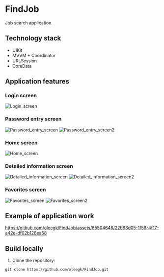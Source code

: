 # FindJob

Job search application.

## Technology stack
* UIKit
* MVVM + Coordinator
* URLSession
* CoreData 

## Application features

### Login screen
![Login_screen](https://github.com/oleegk/FindJob/assets/65504646/095ed0b8-b3bd-4e61-9b19-c610dabb76bd)

### Password entry screen
![Password_entry_screen](https://github.com/oleegk/FindJob/assets/65504646/42cae040-4b99-4853-9da5-0833d3a010cd)
![Password_entry_screen2](https://github.com/oleegk/FindJob/assets/65504646/640a5186-178d-40f8-bd9e-a68509ba147c)

### Home screen
![Home_screen](https://github.com/oleegk/FindJob/assets/65504646/428bc5ea-d9e1-4eb8-a272-c89742bb73ce)

### Detailed information screen
![Detailed_information_screen](https://github.com/oleegk/FindJob/assets/65504646/8f27418e-b4f5-4384-be89-86299be5f302)
![Detailed_information_screen2](https://github.com/oleegk/FindJob/assets/65504646/d97d04be-ad1c-4867-9597-7d838073bf80)

### Favorites screen
![Favorites_screen](https://github.com/oleegk/FindJob/assets/65504646/97f6cf84-3946-4f0b-92ca-32cce31e063c)
![Favorites_screen2](https://github.com/oleegk/FindJob/assets/65504646/390d4910-9174-44c2-acad-58513e7786d8)

## Example of application work


https://github.com/oleegk/FindJob/assets/65504646/22b88d05-1f58-4f17-a42e-df02b126ea58



## Build locally
1. Clone the repository:
```
git clone https://github.com/oleegk/FindJob.git
```



